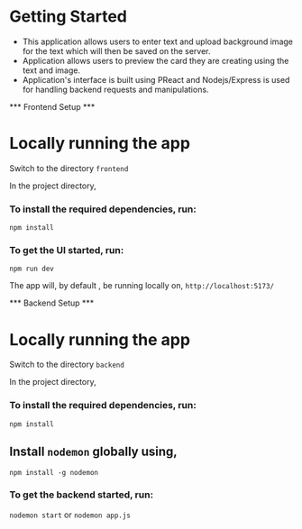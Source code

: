 # Getting Started
- This application allows users to enter text and upload background image for the text which will then be saved on the server. 
- Application allows users to preview the card they are creating using the text and image.
- Application's interface is built using PReact and Nodejs/Express is used for handling backend requests and manipulations.

*** Frontend Setup ***
# Locally running the app

Switch to the directory `frontend`

In the project directory,

### To install the required dependencies, run:
`npm install`

### To get the UI started, run:
`npm run dev` 

The app will, by default , be running locally on, `http://localhost:5173/`

*** Backend Setup ***
# Locally running the app

Switch to the directory `backend`

In the project directory,

### To install the required dependencies, run:
`npm install`

## Install `nodemon` globally using, 
`npm install -g nodemon`

### To get the backend started, run:
`nodemon start` or 
`nodemon app.js`







